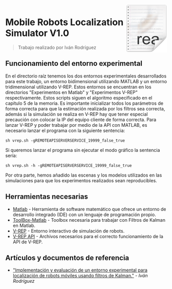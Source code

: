 <img src="icon.png" align="right" />

# Mobile Robots Localization Simulator V1.0
> Trabajo realizado por Iván Rodríguez

## Funcionamiento del entorno experimental

En el directorio raíz tenemos los dos entornos experimentales desarrollados para este trabajo, un entorno bidimensional utilizando MATLAB y un entorno tridimensional utilizando V-REP.
Estos entornos se encuentran en los directorios "Experimentos en Matlab" y "Experimentos V-REP" respectivamente.
Estos scripts siguen el algoritmo especificado en el capítulo 5 de la memoria.
Es importante inicializar todos los parámetros de forma correcta para que la estimación realizada por los filtros sea correcta, además si la simulación se realiza en V-REP hay que tener especial precaución con colocar la IP del equipo cliente de forma correcta.
Para lanzar V-REP y poder trabajar por medio de la API con MATLAB, es necesario lanzar el programa con la siguiente sentencia:

```
sh vrep.sh -gREMOTEAPISERVERSERVICE_19999_false_true

```

Si queremos lanzar el programa sin ejecutar el modo gráfico la sentencia sería:

```
sh vrep.sh -h -gREMOTEAPISERVERSERVICE_19999_false_true

```

Por otra parte, hemos añadido las escenas y los modelos utilizados en las simulaciones para que los experimentos realizados sean reproducibles.

## Herramientas necesarias

- [Matlab](https://www.mathworks.com/products/matlab.html) -  Herramienta de software matemático que ofrece un entorno de desarrollo integrado (IDE) con un lenguaje de programación propio.
- [ToolBox-Matlab](http://becs.aalto.fi/en/research/bayes/ekfukf/) - Toolbox necesaria para trabajar con Filtros de Kalman en Matlab.
- [V-REP](http://www.coppeliarobotics.com/) - Entorno interactivo de simulación de robots.
- [V-REP API](http://www.coppeliarobotics.com/helpFiles/en/apiOverview.htm) - Archivos necesarios para el correcto funcionamiento de la API de V-REP.

## Artículos y documentos de referencia
- ["Implementación y evaluación de un entorno experimental para localización de robots móviles usando filtros de Kalman."](https://riull.ull.es/xmlui/handle/915/2606) - *Iván Rodríguez*
